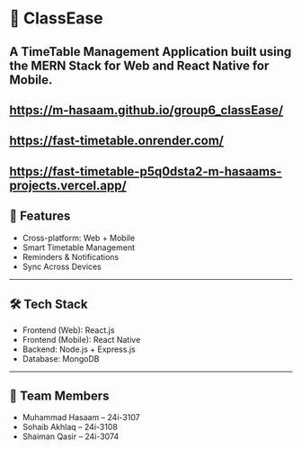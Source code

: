 # 📅 ClassEase  
A TimeTable Management Application built using the **MERN Stack** for Web and **React Native** for Mobile.  
---
https://m-hasaam.github.io/group6_classEase/
---
https://fast-timetable.onrender.com/
---
https://fast-timetable-p5q0dsta2-m-hasaams-projects.vercel.app/
---

## 🚀 Features  
- Cross-platform: Web + Mobile  
- Smart Timetable Management  
- Reminders & Notifications  
- Sync Across Devices  

---

## 🛠️ Tech Stack  
- Frontend (Web): React.js  
- Frontend (Mobile): React Native  
- Backend: Node.js + Express.js  
- Database: MongoDB  

---

## 👥 Team Members  
- Muhammad Hasaam – 24i-3107  
- Sohaib Akhlaq – 24i-3108  
- Shaiman Qasir – 24i-3074  
